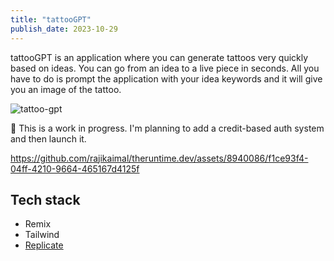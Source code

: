 ```yaml
---
title: "tattooGPT"
publish_date: 2023-10-29
---
```


tattooGPT is an application where you can generate tattoos very quickly based on ideas.
You can go from an idea to a live piece in seconds. All you have to do is prompt the application
with your idea keywords and it will give you an image of the tattoo.

![tattoo-gpt](https://github.com/rajikaimal/theruntime.dev/assets/8940086/7a1cbb05-0c2f-4351-8690-59a95dbae15c)

🚧 This is a work in progress. I'm planning to add a credit-based auth system and then launch it.

https://github.com/rajikaimal/theruntime.dev/assets/8940086/f1ce93f4-04ff-4210-9664-465167d4125f

## Tech stack

- Remix
- Tailwind
- [Replicate](https://replicate.com/)

